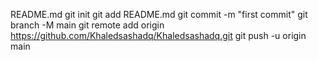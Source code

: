 README.md
git init
git add README.md
git commit -m "first commit"
git branch -M main
git remote add origin https://github.com/Khaledsashadq/Khaledsashadq.git
git push -u origin main
